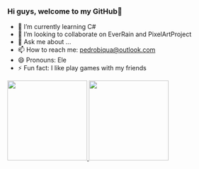 ### Hi guys, welcome to my GitHub👋

- 🌱 I’m currently learning C#
- 👯 I’m looking to collaborate on EverRain and PixelArtProject
- 💬 Ask me about ...
- 📫 How to reach me: pedrobiqua@outlook.com
- 😄 Pronouns: Ele
- ⚡ Fun fact: I like play games with my friends


<div>
  <a href="https://github.com/pedrobiqua">
  <img height="180em" src="https://github-readme-stats.vercel.app/api?username=pedrobiqua&show_icons=true&theme=algolia&include_all_commits=true&count_private=true"/>
  <img height="180em" src="https://github-readme-stats.vercel.app/api/top-langs/?username=pedrobiqua&layout=compact&langs_count=7&theme=algolia"/>
</div>
